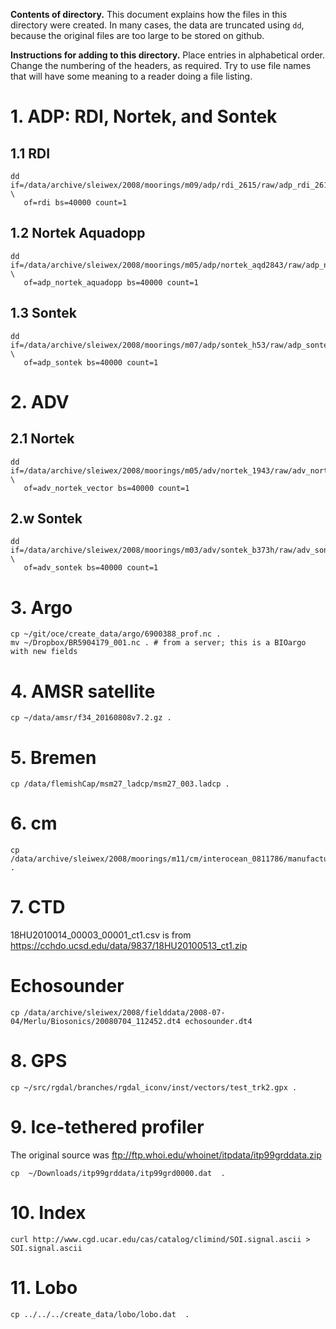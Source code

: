 **Contents of directory.** This document explains how the files in this
directory were created.  In many cases, the data are truncated using `dd`,
because the original files are too large to be stored on github.

**Instructions for adding to this directory.** Place entries in alphabetical
order. Change the numbering of the headers, as required. Try to use file names
that will have some meaning to a reader doing a file listing.

# 1. ADP: RDI, Nortek, and Sontek

## 1.1 RDI
```
dd if=/data/archive/sleiwex/2008/moorings/m09/adp/rdi_2615/raw/adp_rdi_2615.000 \
   of=rdi bs=40000 count=1
```

## 1.2 Nortek Aquadopp
```
dd if=/data/archive/sleiwex/2008/moorings/m05/adp/nortek_aqd2843/raw/adp_nortek_aqd2843.prf \
   of=adp_nortek_aquadopp bs=40000 count=1
```

## 1.3 Sontek
```
dd if=/data/archive/sleiwex/2008/moorings/m07/adp/sontek_h53/raw/adp_sontek_h53.adp \
   of=adp_sontek bs=40000 count=1
```



# 2. ADV

## 2.1 Nortek

```
dd if=/data/archive/sleiwex/2008/moorings/m05/adv/nortek_1943/raw/adv_nortek_1943.vec \
   of=adv_nortek_vector bs=40000 count=1
```

## 2.w Sontek

```
dd if=/data/archive/sleiwex/2008/moorings/m03/adv/sontek_b373h/raw/adv_sontek_b373h.adr \
   of=adv_sontek bs=40000 count=1
```



# 3. Argo

```
cp ~/git/oce/create_data/argo/6900388_prof.nc .
mv ~/Dropbox/BR5904179_001.nc . # from a server; this is a BIOargo with new fields
```


# 4. AMSR satellite

```
cp ~/data/amsr/f34_20160808v7.2.gz .
```


# 5. Bremen

```
cp /data/flemishCap/msm27_ladcp/msm27_003.ladcp .
```


# 6. cm

```
cp /data/archive/sleiwex/2008/moorings/m11/cm/interocean_0811786/manufacturer/cm_interocean_0811786.s4a.tab .
```

# 7. CTD

18HU2010014_00003_00001_ct1.csv is from https://cchdo.ucsd.edu/data/9837/18HU20100513_ct1.zip

# Echosounder

```
cp /data/archive/sleiwex/2008/fielddata/2008-07-04/Merlu/Biosonics/20080704_112452.dt4 echosounder.dt4
```

# 8. GPS

```
cp ~/src/rgdal/branches/rgdal_iconv/inst/vectors/test_trk2.gpx .
```

# 9. Ice-tethered profiler
The original source was ftp://ftp.whoi.edu/whoinet/itpdata/itp99grddata.zip
```
cp  ~/Downloads/itp99grddata/itp99grd0000.dat  .
```

# 10. Index

```
curl http://www.cgd.ucar.edu/cas/catalog/climind/SOI.signal.ascii > SOI.signal.ascii
```

# 11. Lobo

```
cp ../../../create_data/lobo/lobo.dat  .
```

